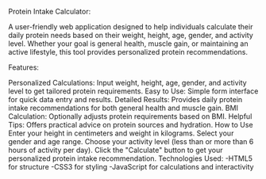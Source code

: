 Protein Intake Calculator:

A user-friendly web application designed to help individuals calculate their daily protein needs based on their weight,
height, age, gender, and activity level.
Whether your goal is general health, muscle gain, or maintaining an active lifestyle,
this tool provides personalized protein recommendations.

Features: 

Personalized Calculations: Input weight, height, age, gender, and activity level to get tailored protein requirements.
Easy to Use: Simple form interface for quick data entry and results.
Detailed Results: Provides daily protein intake recommendations for both general health and muscle gain.
BMI Calculation: Optionally adjusts protein requirements based on BMI.
Helpful Tips: Offers practical advice on protein sources and hydration.
How to Use
Enter your height in centimeters and weight in kilograms.
Select your gender and age range.
Choose your activity level (less than or more than 6 hours of activity per day).
Click the "Calculate" button to get your personalized protein intake recommendation.
Technologies Used:
-HTML5 for structure
-CSS3 for styling
-JavaScript for calculations and interactivity
